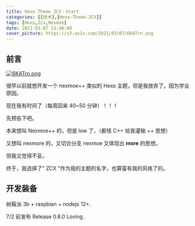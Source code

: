 ```yaml
---
title: Hexo Theme ZCX：Start
categories: [[技术],[Hexo-Theme-ZCX]]
tags: [Hexo,Zcx,Nexmoe]
date: 2021-03-07 13:40:00
cover_picture: https://s3.ax1x.com/2021/03/07/6KATrn.png
---
```

## 前言

<!--more-->
[![6KATrn.png](https://s3.ax1x.com/2021/03/07/6KATrn.png)](https://imgtu.com/i/6KATrn)

很早以前就想开发一个 nexmoe++ 类似的 Hexo 主题，但是我放弃了。因为学业原因。

现在我有时间了（每周回来 40~50 分钟）！！！

先预告下吧。

本来想叫 Nexmoe++ 的，但是 low 了，（都怪 C++ 给我灌输 ++ 思想） 

又想叫 nexmore 的，又切合分支 nexmoe 又体现出 **more** 的思想。 

但我又觉得不妥。 

终于，我选择了" ZCX "作为我的主题的名字，也算蛮有我的风格了的。

## 开发装备

树莓派 3b + raspbian + nodejs 12+.

7/2 前发布 Release 0.8.0 Loving .

